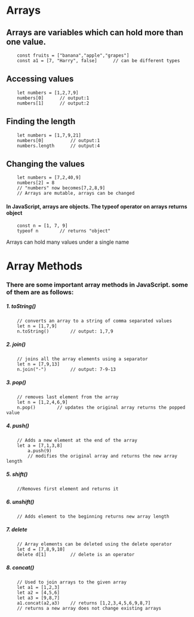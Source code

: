 # Arrays
## Arrays are variables which can hold more than one value.
        const fruits = ["banana","apple","grapes"]
        const a1 = [7, "Harry", false]      // can be different types

## Accessing values
        let numbers = [1,2,7,9]
        numbers[0]      // output:1
        numbers[1]      // output:2

## Finding the length
        let numbers = [1,7,9,21]
        numbers[0]          // output:1
        numbers.length      // output:4

## Changing the values
        let numbers = [7,2,40,9]
        numbers[2] = 8      
        // "numbers" now becomes[7,2,8,9]
        // Arrays are mutable, arrays can be changed

#### In JavaScript, arrays are objects. The typeof operator on arrays returns object
        const n = [1, 7, 9]
        typeof n        // returns "object"

Arrays can hold many values under a single name

# Array Methods
### There are some important array methods in JavaScript. some of them are as follows:           

##### 1. toString()
        // converts an array to a string of comma separated values
        let n = [1,7,9]
        n.toString()        // output: 1,7,9

##### 2.  join()
        // joins all the array elements using a separator
        let n = [7,9,13]
        n.join("-")         // output: 7-9-13

##### 3.  pop()
        // removes last element from the array
        let n = [1,2,4,6,9]
        n.pop()        // updates the original array returns the popped value

##### 4.  push()       
        // Adds a new element at the end of the array
        let a = [7,1,3,8]
            a.push(9)
            // modifies the original array and returns the new array length

##### 5. shift()
        //Removes first element and returns it

##### 6. unshift()
        // Adds element to the beginning returns new array length

##### 7. delete
        // Array elements can be deleted using the delete operator
        let d = [7,8,9,10]
        delete d[1]         // delete is an operator

##### 8. concat()
        // Used to join arrays to the given array
        let a1 = [1,2,3]
        let a2 = [4,5,6]
        let a3 = [9,8,7]
        a1.concat(a2,a3)    // returns [1,2,3,4,5,6,9,8,7]
        // returns a new array does not change existing arrays




